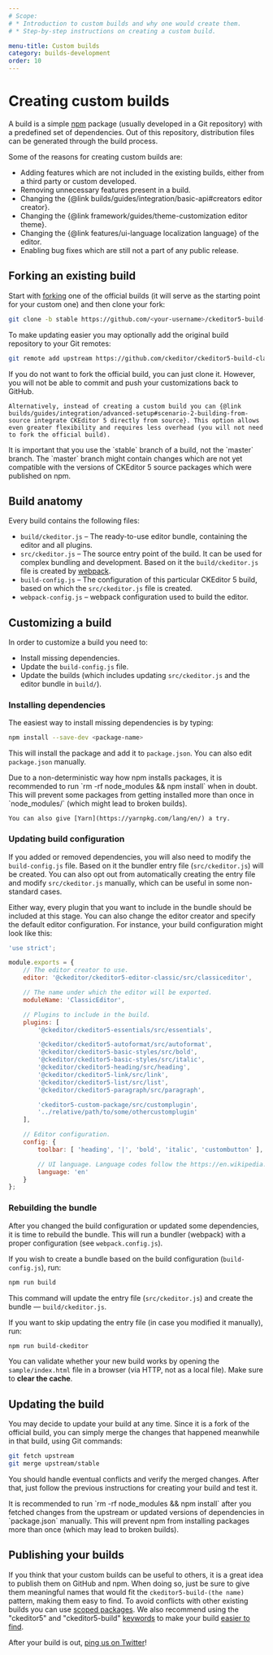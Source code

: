 ```yaml
---
# Scope:
# * Introduction to custom builds and why one would create them.
# * Step-by-step instructions on creating a custom build.

menu-title: Custom builds
category: builds-development
order: 10
---
```


# Creating custom builds

A build is a simple [npm](https://www.npmjs.com) package (usually developed in a Git repository) with a predefined set of dependencies. Out of this repository, distribution files can be generated through the build process.

Some of the reasons for creating custom builds are:

* Adding features which are not included in the existing builds, either from a third party or custom developed.
* Removing unnecessary features present in a build.
* Changing the {@link builds/guides/integration/basic-api#creators editor creator}.
* Changing the {@link framework/guides/theme-customization editor theme}.
* Changing the {@link features/ui-language localization language} of the editor.
* Enabling bug fixes which are still not a part of any public release.

## Forking an existing build

Start with [forking](https://help.github.com/articles/fork-a-repo/) one of the official builds (it will serve as the starting point for your custom one) and then clone your fork:

```bash
git clone -b stable https://github.com/<your-username>/ckeditor5-build-classic.git
```

To make updating easier you may optionally add the original build repository to your Git remotes:

```bash
git remote add upstream https://github.com/ckeditor/ckeditor5-build-classic.git
```

<info-box hint>
	If you do not want to fork the official build, you can just clone it. However, you will not be able to commit and push your customizations back to GitHub.

	Alternatively, instead of creating a custom build you can {@link builds/guides/integration/advanced-setup#scenario-2-building-from-source integrate CKEditor 5 directly from source}. This option allows even greater flexibility and requires less overhead (you will not need to fork the official build).
</info-box>

<info-box warning>
	It is important that you use the `stable` branch of a build, not the `master` branch. The `master` branch might contain changes which are not yet compatible with the versions of CKEditor 5 source packages which were published on npm.
</info-box>

## Build anatomy

Every build contains the following files:

* `build/ckeditor.js` &ndash; The ready-to-use editor bundle, containing the editor and all plugins.
* `src/ckeditor.js` &ndash; The source entry point of the build. It can be used for complex bundling and development. Based on it the `build/ckeditor.js` file is created by [webpack](https://webpack.js.org).
* `build-config.js` &ndash; The configuration of this particular CKEditor 5 build, based on which the `src/ckeditor.js` file is created.
* `webpack-config.js` &ndash; webpack configuration used to build the editor.

## Customizing a build

In order to customize a build you need to:

* Install missing dependencies.
* Update the `build-config.js` file.
* Update the builds (which includes updating `src/ckeditor.js` and the editor bundle in `build/`).

### Installing dependencies

The easiest way to install missing dependencies is by typing:

```bash
npm install --save-dev <package-name>
```

This will install the package and add it to `package.json`. You can also edit `package.json` manually.

<info-box hint>
	Due to a non-deterministic way how npm installs packages, it is recommended to run `rm -rf node_modules && npm install` when in doubt. This will prevent some packages from getting installed more than once in `node_modules/` (which might lead to broken builds).

	You can also give [Yarn](https://yarnpkg.com/lang/en/) a try.
</info-box>

### Updating build configuration

If you added or removed dependencies, you will also need to modify the `build-config.js` file. Based on it the bundler entry file (`src/ckeditor.js`) will be created. You can also opt out from automatically creating the entry file and modify `src/ckeditor.js` manually, which can be useful in some non-standard cases.

Either way, every plugin that you want to include in the bundle should be included at this stage. You can also change the editor creator and specify the default editor configuration. For instance, your build configuration might look like this:

```js
'use strict';

module.exports = {
	// The editor creator to use.
	editor: '@ckeditor/ckeditor5-editor-classic/src/classiceditor',

	// The name under which the editor will be exported.
	moduleName: 'ClassicEditor',

	// Plugins to include in the build.
	plugins: [
		'@ckeditor/ckeditor5-essentials/src/essentials',

		'@ckeditor/ckeditor5-autoformat/src/autoformat',
		'@ckeditor/ckeditor5-basic-styles/src/bold',
		'@ckeditor/ckeditor5-basic-styles/src/italic',
		'@ckeditor/ckeditor5-heading/src/heading',
		'@ckeditor/ckeditor5-link/src/link',
		'@ckeditor/ckeditor5-list/src/list',
		'@ckeditor/ckeditor5-paragraph/src/paragraph',

		'ckeditor5-custom-package/src/customplugin',
		'../relative/path/to/some/othercustomplugin'
	],

	// Editor configuration.
	config: {
		toolbar: [ 'heading', '|', 'bold', 'italic', 'custombutton' ],

		// UI language. Language codes follow the https://en.wikipedia.org/wiki/ISO_639-1 format.
		language: 'en'
	}
};
```

### Rebuilding the bundle

After you changed the build configuration or updated some dependencies, it is time to rebuild the bundle. This will run a bundler (webpack) with a proper configuration (see `webpack.config.js`).

If you wish to create a bundle based on the build configuration (`build-config.js`), run:

```bash
npm run build
```

This command will update the entry file (`src/ckeditor.js`) and create the bundle &mdash; `build/ckeditor.js`.

If you want to skip updating the entry file (in case you modified it manually), run:

```bash
npm run build-ckeditor
```

You can validate whether your new build works by opening the `sample/index.html` file in a browser (via HTTP, not as a local file). Make sure to **clear the cache**.

## Updating the build

You may decide to update your build at any time. Since it is a fork of the official build, you can simply merge the changes that happened meanwhile in that build, using Git commands:

```bash
git fetch upstream
git merge upstream/stable
```

You should handle eventual conflicts and verify the merged changes. After that, just follow the previous instructions for creating your build and test it.

<info-box hint>
	It is recommended to run `rm -rf node_modules && npm install` after you fetched changes from the upstream or updated versions of dependencies in `package.json` manually. This will prevent npm from installing packages more than once (which may lead to broken builds).
</info-box>

## Publishing your builds

If you think that your custom builds can be useful to others, it is a great idea to publish them on GitHub and npm. When doing so, just be sure to give them meaningful names that would fit the `ckeditor5-build-(the name)` pattern, making them easy to find. To avoid conflicts with other existing builds you can use [scoped packages](https://docs.npmjs.com/misc/scope). We also recommend using the "ckeditor5" and "ckeditor5-build" [keywords](https://docs.npmjs.com/files/package.json#keywords) to make your build [easier to find](https://www.npmjs.com/search?q=keywords:ckeditor5-build&page=1&ranking=optimal).

After your build is out, [ping us on Twitter](https://twitter.com/ckeditor)!
